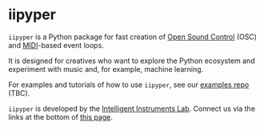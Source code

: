 # iipyper

`iipyper` is a Python package for fast creation of [Open Sound Control](https://en.wikipedia.org/wiki/Open_Sound_Control) (OSC) and [MIDI](https://en.wikipedia.org/wiki/MIDI)-based event loops.

It is designed for creatives who want to explore the Python ecosystem and experiment with music and, for example, machine learning.

For examples and tutorials of how to use `iipyper`, see our [examples repo](https://github.com/intelligent-instruments-lab/iil-examples) (TBC).

`iipyper` is developed by the [Intelligent Instruments Lab](https://iil.is). Connect us via the links at the bottom of [this page](https://intelligent-instruments-lab.github.io/iipyper/).
